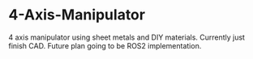 # 4-Axis-Manipulator
4 axis manipulator using sheet metals and DIY materials. Currently just finish CAD. Future plan going to be ROS2 implementation.
